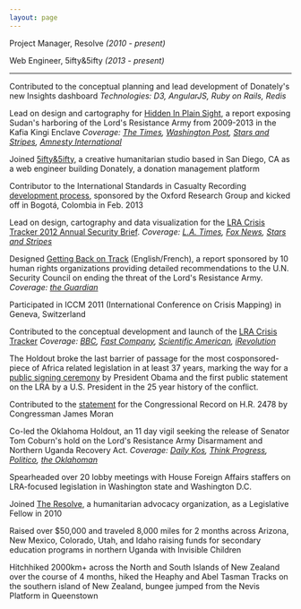 ```yaml
---
layout: page
---
```


Project Manager, Resolve *(2010 - present)*

Web Engineer, 5ifty&5ifty *(2013 - present)*

<hr>

Contributed to the conceptual planning and lead development of Donately's new Insights dashboard
*Technologies: D3, AngularJS, Ruby on Rails, Redis*

Lead on design and cartography for [Hidden In Plain Sight](https://s3-us-west-2.amazonaws.com/theresolve/HIDDEN+IN+PLAIN+SIGHT+-+%5BFINAL+V%5D.pdf), a report exposing Sudan's harboring of the Lord's Resistance Army from 2009-2013 in the Kafia Kingi Enclave
*Coverage: [The Times](http://www.thetimes.co.uk/tto/news/world/africa/article3750800.ece?CMP=OTH-gnws-standard-2013_04_27), [Washington Post](http://www.washingtonpost.com/world/world-digest-april-26-2013/2013/04/26/f480b89c-ae7f-11e2-98ef-d1072ed3cc27_story.html), [Stars and Stripes](http://www.stripes.com/report-lra-leader-uses-sudan-based-camp-as-safe-haven-1.218339), [Amnesty International](http://blog.amnestyusa.org/africa/joseph-kony-was-here/)*

Joined [5ifty&5ifty](http://www.fiftyandfifty.org/), a creative humanitarian studio based in San Diego, CA as a web engineer building Donately, a donation management platform

Contributor to the International Standards in Casualty Recording [development process](http://www.oxfordresearchgroup.org.uk/publications/news/standards_process_first_meeting), sponsored by the Oxford Research Group and kicked off in Bogotá, Colombia in Feb. 2013

Lead on design, cartography and data visualization for the [LRA Crisis Tracker 2012 Annual Security Brief](http://www.theresolve.org/blog/archives/3071033980). 
*Coverage: [L.A. Times](http://www.latimes.com/news/world/worldnow/la-fg-wn-killings-kony-lords-resistance-army-20130207,0,6738399.story), [Fox News](http://www.foxnews.com/world/2013/02/04/central-african-rebel-group-lra-losing-fighters-as-us-african-troops-encourage/), [Stars and Stripes](http://www.stripes.com/news/africa/group-tracking-lra-sees-defections-weakening-rebel-force-1.206474)*

Designed [Getting Back on Track](http://www.enoughproject.org/files/LRA_Joint_Report.pdf) (English/French), a report sponsored by 10 human rights organizations providing detailed recommendations to the U.N. Security Council on ending the threat of the Lord's Resistance Army. 
*Coverage: [the Guardian](http://www.guardian.co.uk/global-development/2012/dec/18/ngo-un-kony-lords-resistance-army)*

Participated in ICCM 2011 (International Conference on Crisis Mapping) in Geneva, Switzerland

Contributed to the conceptual development and launch of the [LRA Crisis Tracker](http://lracrisistracker.theresolve.org/)
*Coverage: [BBC](http://www.bbc.co.uk/news/world-africa-15173291), [Fast Company](http://www.fastcompany.com/1785098/cybermapping-africas-strangest-conflict), [Scientific American](http://www.scientificamerican.com/article.cfm?id=cybermapping-africas-strangest-conflict), [iRevolution](http://irevolution.net/2011/09/29/real-time-lra-crisis-map-tracks-mass-atrocities-in-central-africa/)*

The Holdout broke the last barrier of passage for the most cosponsored-piece of Africa related legislation in at least 37 years, marking the way for a [public signing ceremony](http://www.whitehouse.gov/blog/2010/06/01/a-future-greater-security-and-hope-people-central-africa) by President Obama and the first public statement on the LRA by a U.S. President in the 25 year history of the conflict.

Contributed to the [statement](https://s3.amazonaws.com/Kenneth/Congressional+Record+-+House+Passage.pdf) for the Congressional Record on H.R. 2478 by Congressman James Moran

Co-led the Oklahoma Holdout, an 11 day vigil seeking the release of Senator Tom Coburn's hold on the Lord's Resistance Army Disarmament and Northern Uganda Recovery Act. *Coverage: [Daily Kos](http://www.dailykos.com/story/2010/03/09/844550/-Breaking-160-Sen-Coburn-Caves-OK-Students-Win), [Think Progress](http://thinkprogress.org/yglesias/2010/03/04/196391/coburn-obstructionism-boosting-lords-resistance-army/?mobile=nc), [Politico](http://www.politico.com/blogs/bensmith/0310/Coburn_and_Uganda.html?showall), [the Oklahoman](http://newsok.com/tom-coburn-asked-to-end-block-on-uganda-bill/article/3442606?custom_click=pod_lead_politics)*

Spearheaded over 20 lobby meetings with House Foreign Affairs staffers on LRA-focused legislation in Washington state and Washington D.C.

Joined [The Resolve](http://www.theresolve.org/), a humanitarian advocacy organization, as a Legislative Fellow in 2010

Raised over $50,000 and traveled 8,000 miles for 2 months across Arizona, New Mexico, Colorado, Utah, and Idaho raising funds for secondary education programs in northern Uganda with Invisible Children

Hitchhiked 2000km+ across the North and South Islands of New Zealand over the course of 4 months, hiked the Heaphy and Abel Tasman Tracks on the southern island of New Zealand, bungee jumped from the Nevis Platform in Queenstown
